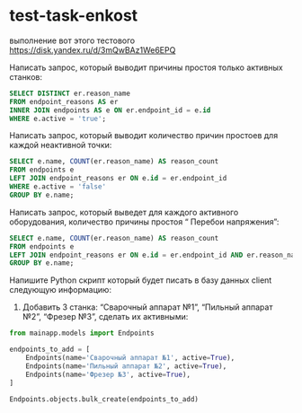 # test-task-enkost
выполнение вот этого тестового https://disk.yandex.ru/d/3mQwBAz1We6EPQ

Написать запрос, который выводит причины простоя только активных станков:
```sql
SELECT DISTINCT er.reason_name
FROM endpoint_reasons AS er
INNER JOIN endpoints AS e ON er.endpoint_id = e.id
WHERE e.active = 'true';
```
Написать запрос, который выводит количество причин простоев для каждой неактивной точки:
```sql
SELECT e.name, COUNT(er.reason_name) AS reason_count
FROM endpoints e
LEFT JOIN endpoint_reasons er ON e.id = er.endpoint_id
WHERE e.active = 'false'
GROUP BY e.name;
```
Написать запрос, который выведет для каждого активного оборудования, количество причины простоя “ Перебои напряжения”:
```sql
SELECT e.name, COUNT(er.reason_name) AS reason_count
FROM endpoints e
LEFT JOIN endpoint_reasons er ON e.id = er.endpoint_id AND er.reason_name = 'Перебои напряжения'
GROUP BY e.name;
```
Напишите Python скрипт который будет писать в базу данных client следующую информацию:
1) Добавить 3 станка: “Сварочный аппарат №1”, “Пильный аппарат №2”, “Фрезер №3”, сделать их активными:
```python
from mainapp.models import Endpoints

endpoints_to_add = [
    Endpoints(name='Сварочный аппарат №1', active=True),
    Endpoints(name='Пильный аппарат №2', active=True),
    Endpoints(name='Фрезер №3', active=True),
]

Endpoints.objects.bulk_create(endpoints_to_add)
```
